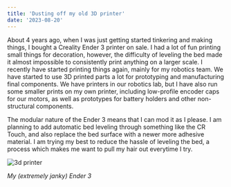 ```yaml
---
title: 'Dusting off my old 3D printer'
date: '2023-08-20'
---
```


About 4 years ago, when I was just getting started tinkering and making things, I bought a Creality Ender 3 printer on sale. I had a lot of fun printing small things for decoration, however, the difficulty of leveling the bed made it almost impossible to consistently print anything on a larger scale. I recently have started printing things again, mainly for my robotics team. We have started to use 3D printed parts a lot for prototyping and manufacturing final components. We have printers in our robotics lab, but I have also run some smaller prints on my own printer, including low-profile encoder caps for our motors, as well as prototypes for battery holders and other non-structural components. 

The modular nature of the Ender 3 means that I can mod it as I please. I am planning to add automatic bed leveling through something like the CR Touch, and also replace the bed surface with a newer more adhesive material. I am trying my best to reduce the hassle of leveling the bed, a process which makes me want to pull my hair out everytime I try.

![3d printer](/images/printer.jpg)

*My (extremely janky) Ender 3*
